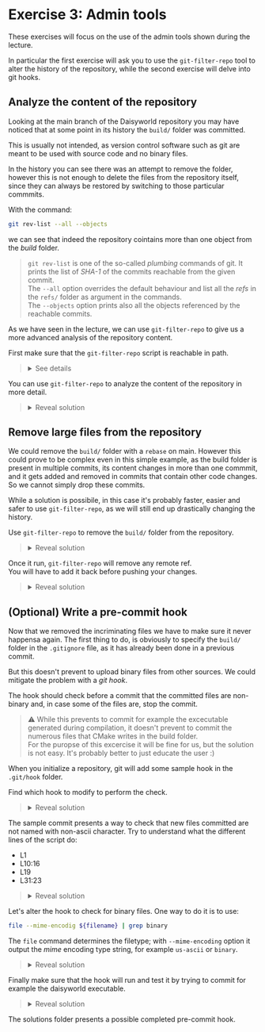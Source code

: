 # Exercise 3: Admin tools

These exercises will focus on the use of the admin tools shown during the lecture.

In particular the first exercise will ask you to use the `git-filter-repo` tool to alter the history of the repository, while the second exercise will delve into git hooks.

## Analyze the content of the repository

Looking at the main branch of the Daisyworld repository you may have noticed that at some point in its history the `build/` folder was committed.

This is usually not intended, as version control software such as git are meant to be used with source code and no binary files.

In the history you can see there was an attempt to remove the folder, however this is not enough to delete the files from the repository itself, since they can always be restored by switching to those particular commmits.

With the command:

```bash
git rev-list --all --objects
```

we can see that indeed the repository cointains more than one object from the *build* folder.

>`git rev-list` is one of the so-called *plumbing* commands of git. It prints the list of *SHA-1* of the commits reachable from the given commit.  
The `--all` option overrides the default behaviour and list all the *refs* in the `refs/` folder as argument in the commands.  
The `--objects` option prints also all the objects referenced by the reachable commits.

As we have seen in the lecture, we can use `git-filter-repo` to give us a more advanced analysis of the repository content.

First make sure that the `git-filter-repo` script is reachable in path.

><details><summary>See details</summary>
>
>```
>git filter-repo --version
>```
>
>Shuld print the version number of the script without giving command not found errors.
>
>If `filter-repo` is not availabe as a `git` subcommand make sure to download the script from `https://github.com/newren/git-filter-repo/blob/main/git-filter-repo` and place it into your `$PATH`.  
For example:
>
>```bash
>wget https://raw.githubusercontent.com/newren/git-filter-repo/main/git-filter-repo -O ~/.local/bin/git-filter-repo
>chmod +x ~/.local/bin/git-filter-repo
>export PATH="$PATH:$HOME/.local/bin/git-filter-repo"
>```
>
>Eventually, you can install it using a package manager.  
For example:
>
>```bash
>sudo apt install git-filter-repo
>```
>
>See [the documentation](https://github.com/newren/git-filter-repo/blob/main/INSTALL.md) for additional instructions.
>
></details>

You can use `git-filter-repo` to analyze the content of the repository in more detail.

><details><summary>Reveal solution</summary>
>With the commands
>
>```bash
>git filter-repo --analyze
>cat .git/filter-repo/analyze/path-all-sizes.txt
>```
>
>we can see the list of files in the repository, reverse ordered by accumulated packed size.
>
>This shows that indeed the files in the build folder still occupies the vast majority of space in the repository.
>
></details>

## Remove large files from the repository

We could remove the `build/` folder with a `rebase` on main. However this could prove to be complex even in this simple example, as the build folder is present in multiple commits, its content changes in more than one commmit, and it gets added and removed in commits that contain other code changes. So we cannot simply drop these commits.

While a solution is possibile, in this case it's probably faster, easier and safer to use `git-filter-repo`, as we will still end up drastically changing the history.

Use `git-filter-repo` to remove the `build/` folder from the repository.

><details><summary>Reveal solution</summary>
>We first need to make sure we are working on a clean copy of our repository.
>
>Make sure you pushed all changes to your fork, then create a new clone:
>
>```bash
>git clone git@github.com:<username>/git-good-daisyworld.git clean-git-good-daisyworld
>```
>
>From there, run `git-filter-repo` specifying the path that you want to filter out of your repository. Make sure to add the option `--invert-paths`.
>
>```bash
>cd clean-git-good-daisyworld
>git filter-repo --path build/ --invert-paths
>```
>
>If we now rerun the analyze, we will see that indeed the build folder is no longer in the repository.
>
>However, if we check the logs we can see that one of the commits still reference the build folder. However from its diff we can see that it doesn't any longer affect it:
>
>```bash
>git log -p 2f0302 -1
>```
>
>```text
>commit 2f03023571ee63969f09c3913e665b5747a2ec0e
>Author: Simone Rossi Tisbeni <simone.rossitisbeni@unibo.it>
>Date:   Wed Apr 3 13:51:36 2024 +0200
>
>    Add build folder to gitignore and remove it
>
>diff --git a/.gitignore b/.gitignore
>index 722d5e7..6a8bc10 100644
>--- a/.gitignore
>+++ b/.gitignore
>@@ -1 +1,2 @@
> .vscode
>+build
>```
>
>This can simply be edited with a `rebase`, however filter-repo can also do this.
>
>Create a file containing the expression for the text to remove:
>
>```bash
>echo "and remove it==>" > ../replacement.txt
>```
>
>Then apply it to the repository using the `--replace-message` option of `filter-repo`
>
>```bash
>git filter-repo --replace-message ../replacement.txt
>```
>
>The two `filter-repo` commands can also be applied together:
>
>```bash
>git filter-repo --replace-message ../replacement.txt --path build/ --invert-paths
>```
>
></details>

Once it run, `git-filter-repo` will remove any remote ref.  
You will have to add it back before pushing your changes.

><details><summary>Reveal solution</summary>
>```bash
>git remote add origin git@github.com:<username>/git-good-daisyworld.git
>git push -u --force-with-lease origin main
>```
></details>

## (Optional) Write a pre-commit hook

Now that we removed the incriminating files we have to make sure it never happensa again. The first thing to do, is obviously to specify the `build/` folder in the `.gitignore` file, as it has already been done in a previous commit.

But this doesn't prevent to upload binary files from other sources. We could mitigate the problem with a *git hook*.

The hook should check before a commit that the committed files are non-binary and, in case some of the files are, stop the commit.

>:warning: While this prevents to commit for example the excecutable generated during compilation, it doesn't prevent to commit the numerous files that CMake writes in the build folder.  
For the puropse of this excercise it will be fine for us, but the solution is not easy. It's probably better to just educate the user :)

When you initialize a repository, git will add some sample hook in the `.git/hook` folder.

Find which hook to modify to perform the check.

><details><summary>Reveal solution</summary>
>
>The list of sample hooks is pretty big:
>
>```bash
>ls .git/hooks/
>applypatch-msg.sample   post-update.sample  pre-merge-commit.sample pre-receive.sample  update.sample
>commit-msg.sample   pre-applypatch.sample   pre-push.sample prepare-commit-msg.sample
>fsmonitor-watchman.sample   pre-commit.sample   pre-rebase.sample   push-to-checkout.sample
>```
>
>The one that interests us is the `pre-commit` hook.
>
></details>

The sample commit presents a way to check that new files committed are not named with non-ascii character.
Try to understand what the different lines of the script do:

- L1
- L10:16
- L19
- L31:23

><details><summary>Reveal solution</summary>
>
>- L1  
>Contains the *[shabang](https://en.wikipedia.org/wiki/Shebang_(Unix))* necessary to set the file as executable using the shell.
>- L10:16  
>The `--verify` option for `rev-parse` checks that exactly one reference to an object exists. In this case is used to check if *HEAD* refers to something.  
>Indeed in an empty repository we saw in the lectures that *HEAD* points to a *head* that still is not accessible.  
>It set the `against` variable to an empty tree object in that case.
>- L19  
>git allows for custom configuration options, that can be easily created and referred in any moment. Non existing options will return exit code 1.
>- L31:32  
>The `diff` command list the name of the files (`--name-only`) that have been added(`--diff-filter=A`) to the staging area (`--cached`).  
>The `--diff-filter` accepts [various options](https://git-scm.com/docs/git-diff#Documentation/git-diff.txt---diff-filterACDMRTUXB82308203).  
>`-z` is used to qoute pathnames with unusual characters; and `$against` is the commit against which the diff is being made.  
>`LC_ALL=C tr -d '[ -~]\0'` removes all ASCII printable characters and null characters from the input and `wc -c` counts the remaining ones.  
>If the command returns non-zero, `test` will exit with an error code.
>
></details>

Let's alter the hook to check for binary files.
One way to do it is to use:

```bash
file --mime-encodig ${filename} | grep binary
```

The `file` command determines the filetype; with `--mime-encoding` option it output the *mime* encoding type string, for example `us-ascii` or `binary`.

><details><summary>Reveal solution</summary>
>A possible function to check if the file are not binary is:
>
>```bash
>checkForBinaries() {
>    binaryFilesCount=0
>    for file in $(git diff --cached --name-only --diff-filter=d) ; do 
>        binaryFlag=
>        if [ ! -z "$(file --mime-encoding ${file} | grep binary)" ] ; then
>            printf "Commit aborted. Found binary file.\n"
>            exit 1
>        fi
>    done
>}
>```
>
>We can now add this function and a call to it to the existing `pre-commit.sample`.
>
></details>

Finally make sure that the hook will run and test it by trying to commit for example the daisyworld executable.

><details><summary>Reveal solution</summary>
>
>The sample hook must first be renamed to `pre-commit`, then set as executable.
>
>```bash
>mv .git/hooks/pre-commit.sample .git/hooks/pre-commit
>chmod +x .git/hooks/pre-commit
>```
>
>We can now test it:
>
>```bash
>git add -f build/daisyworld
>git commit
>```
>
>We will have to use the `-f` option to add to bypass the `.gitignore` when adding files from the build folder.  
>
>If everything worked correctly we will have an output like this and the commit will not go through:
>
>```text
>Commit aborted. Found binary file.
>```
>
></details>

The solutions folder presents a possible completed pre-commit hook. 

